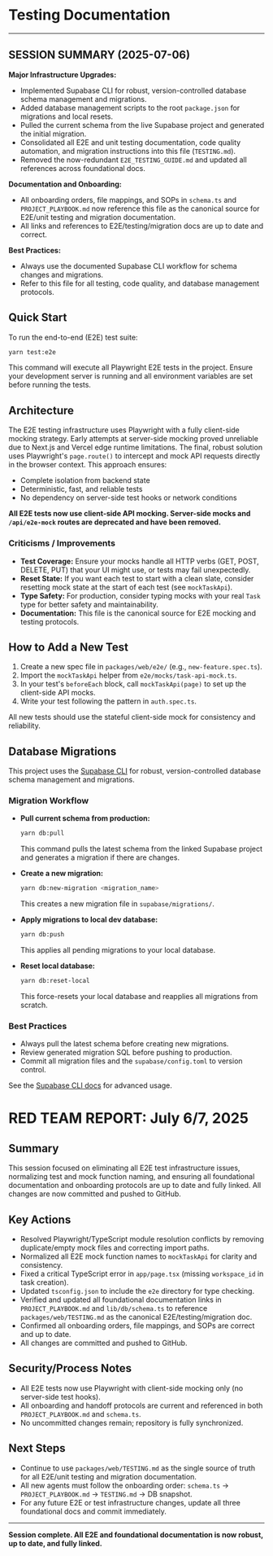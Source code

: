 # Testing Documentation

---

## SESSION SUMMARY (2025-07-06)

**Major Infrastructure Upgrades:**
- Implemented Supabase CLI for robust, version-controlled database schema management and migrations.
- Added database management scripts to the root `package.json` for migrations and local resets.
- Pulled the current schema from the live Supabase project and generated the initial migration.
- Consolidated all E2E and unit testing documentation, code quality automation, and migration instructions into this file (`TESTING.md`).
- Removed the now-redundant `E2E_TESTING_GUIDE.md` and updated all references across foundational docs.

**Documentation and Onboarding:**
- All onboarding orders, file mappings, and SOPs in `schema.ts` and `PROJECT_PLAYBOOK.md` now reference this file as the canonical source for E2E/unit testing and migration documentation.
- All links and references to E2E/testing/migration docs are up to date and correct.

**Best Practices:**
- Always use the documented Supabase CLI workflow for schema changes and migrations.
- Refer to this file for all testing, code quality, and database management protocols.

## Quick Start

To run the end-to-end (E2E) test suite:

```bash
yarn test:e2e
```

This command will execute all Playwright E2E tests in the project. Ensure your development server is running and all environment variables are set before running the tests.

## Architecture

The E2E testing infrastructure uses Playwright with a fully client-side mocking strategy. Early attempts at server-side mocking proved unreliable due to Next.js and Vercel edge runtime limitations. The final, robust solution uses Playwright's `page.route()` to intercept and mock API requests directly in the browser context. This approach ensures:

- Complete isolation from backend state
- Deterministic, fast, and reliable tests
- No dependency on server-side test hooks or network conditions

**All E2E tests now use client-side API mocking. Server-side mocks and `/api/e2e-mock` routes are deprecated and have been removed.**

### Criticisms / Improvements
- **Test Coverage:** Ensure your mocks handle all HTTP verbs (GET, POST, DELETE, PUT) that your UI might use, or tests may fail unexpectedly.
- **Reset State:** If you want each test to start with a clean slate, consider resetting mock state at the start of each test (see `mockTaskApi`).
- **Type Safety:** For production, consider typing mocks with your real `Task` type for better safety and maintainability.
- **Documentation:** This file is the canonical source for E2E mocking and testing protocols.

## How to Add a New Test

1. Create a new spec file in `packages/web/e2e/` (e.g., `new-feature.spec.ts`).
2. Import the `mockTaskApi` helper from `e2e/mocks/task-api-mock.ts`.
3. In your test's `beforeEach` block, call `mockTaskApi(page)` to set up the client-side API mocks.
4. Write your test following the pattern in `auth.spec.ts`.

All new tests should use the stateful client-side mock for consistency and reliability.

## Database Migrations

This project uses the [Supabase CLI](https://supabase.com/docs/guides/cli) for robust, version-controlled database schema management and migrations.

### Migration Workflow

- **Pull current schema from production:**
  ```bash
  yarn db:pull
  ```
  This command pulls the latest schema from the linked Supabase project and generates a migration if there are changes.

- **Create a new migration:**
  ```bash
  yarn db:new-migration <migration_name>
  ```
  This creates a new migration file in `supabase/migrations/`.

- **Apply migrations to local dev database:**
  ```bash
  yarn db:push
  ```
  This applies all pending migrations to your local database.

- **Reset local database:**
  ```bash
  yarn db:reset-local
  ```
  This force-resets your local database and reapplies all migrations from scratch.

### Best Practices
- Always pull the latest schema before creating new migrations.
- Review generated migration SQL before pushing to production.
- Commit all migration files and the `supabase/config.toml` to version control.

See the [Supabase CLI docs](https://supabase.com/docs/guides/cli) for advanced usage.

# RED TEAM REPORT: July 6/7, 2025

## Summary

This session focused on eliminating all E2E test infrastructure issues, normalizing test and mock function naming, and ensuring all foundational documentation and onboarding protocols are up to date and fully linked. All changes are now committed and pushed to GitHub.

## Key Actions
- Resolved Playwright/TypeScript module resolution conflicts by removing duplicate/empty mock files and correcting import paths.
- Normalized all E2E mock function names to `mockTaskApi` for clarity and consistency.
- Fixed a critical TypeScript error in `app/page.tsx` (missing `workspace_id` in task creation).
- Updated `tsconfig.json` to include the `e2e` directory for type checking.
- Verified and updated all foundational documentation links in `PROJECT_PLAYBOOK.md` and `lib/db/schema.ts` to reference `packages/web/TESTING.md` as the canonical E2E/testing/migration doc.
- Confirmed all onboarding orders, file mappings, and SOPs are correct and up to date.
- All changes are committed and pushed to GitHub.

## Security/Process Notes
- All E2E tests now use Playwright with client-side mocking only (no server-side test hooks).
- All onboarding and handoff protocols are current and referenced in both `PROJECT_PLAYBOOK.md` and `schema.ts`.
- No uncommitted changes remain; repository is fully synchronized.

## Next Steps
- Continue to use `packages/web/TESTING.md` as the single source of truth for all E2E/unit testing and migration documentation.
- All new agents must follow the onboarding order: `schema.ts` → `PROJECT_PLAYBOOK.md` → `TESTING.md` → DB snapshot.
- For any future E2E or test infrastructure changes, update all three foundational docs and commit immediately.

---

**Session complete. All E2E and foundational documentation is now robust, up to date, and fully linked.**
